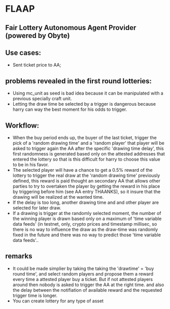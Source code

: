 # FLAAP
## Fair Lottery Autonomous Agent Provider (powered by Obyte)

## Use cases:
* Sent ticket price to AA;

## problems revealed in the first round lotteries:
* Using mc_unit as seed is bad idea because it can be manipulated with a previous specially craft unit.
* Letting the draw time be selected by a trigger is dangerous because harry can way the best moment for his odds to trigger.

## Workflow:
* When the buy period ends up, the buyer of the last ticket, trigger the pick of a 'random drawing time' and a 'random player' that player will be asked to trigger again the AA after the specific 'drawing time delay', this first randomness is generated based only on the attested addresses that entered the lottery so that is this difficult for harry to choose this value to be in his favor. 
* The selected player will have a chance to get a 0.5% reward of the lottery to trigger the real draw at the 'random drawing time' previously defined, this reward is paid thought an secondary AA that allows other parties to try to overtaken the player by getting the reward in his place by triggering before him (see AA entry THAANKS), so it insure that the drawing will be realized at the wanted time. 
* If the delay is too long, another drawing time and and other player are selected for later draw. 
* If a drawing is trigger at the randomly selected moment, the number of the winning player is drawn based only on a maximum of 'time variable data feeds' (in testnet, only, crypto prices and timestamp millisec, so there is no way to influence the draw as the draw-time was randomly fixed in the future and there was no way to predict those 'time variable data feeds'..

## remarks
* It could be made simplier by taking the taking the 'drawtime' = 'buy round time', and select random players and propose them a reward every time a attested player buy a ticket. But if not attested players around then nobody is asked to trigger the AA at the right time. and also the delay between the notifiation of available reward and the requested trigger time is longer.
* You can create lottery for any type of asset
